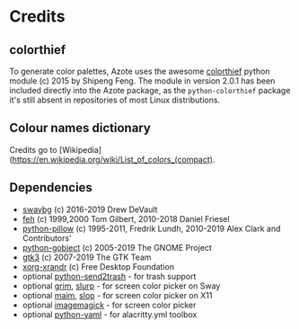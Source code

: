 # Credits

## colorthief

To generate color palettes, Azote uses the awesome [colorthief](https://github.com/fengsp/color-thief-py) python 
module (c) 2015 by Shipeng Feng. The module in version 2.0.1 has been included directly into the Azote package, as the 
`python-colorthief` package it's still absent in repositories of most Linux distributions. 

## Colour names dictionary

Credits go to [Wikipedia](https://en.wikipedia.org/wiki/List_of_colors_(compact).

## Dependencies

- [swaybg](https://github.com/swaywm/swaybg) (c) 2016-2019 Drew DeVault
- [feh](https://feh.finalrewind.org) (c) 1999,2000 Tom Gilbert, 2010-2018 Daniel Friesel
- [python-pillow](https://python-pillow.github.io) (c) 1995-2011, Fredrik Lundh, 2010-2019 Alex Clark and Contributors'
- [python-gobject](https://wiki.gnome.org/Projects/PyGObject) (c) 2005-2019 The GNOME Project
- [gtk3](https://www.gtk.org) (c) 2007-2019 The GTK Team
- [xorg-xrandr](https://xorg.freedesktop.org) (c) Free Desktop Foundation
- optional [python-send2trash](https://github.com/hsoft/send2trash) - for trash support
- optional [grim](https://github.com/emersion/grim), [slurp](https://github.com/emersion/slurp) -  for screen color picker on Sway
- optional [maim](https://github.com/naelstrof/maim), [slop](https://github.com/naelstrof/slop) - for screen color picker on X11
- optional [imagemagick](https://imagemagick.org) - for screen color picker
- optional [python-yaml](https://pyyaml.org/wiki/PyYAML) - for alacritty.yml toolbox